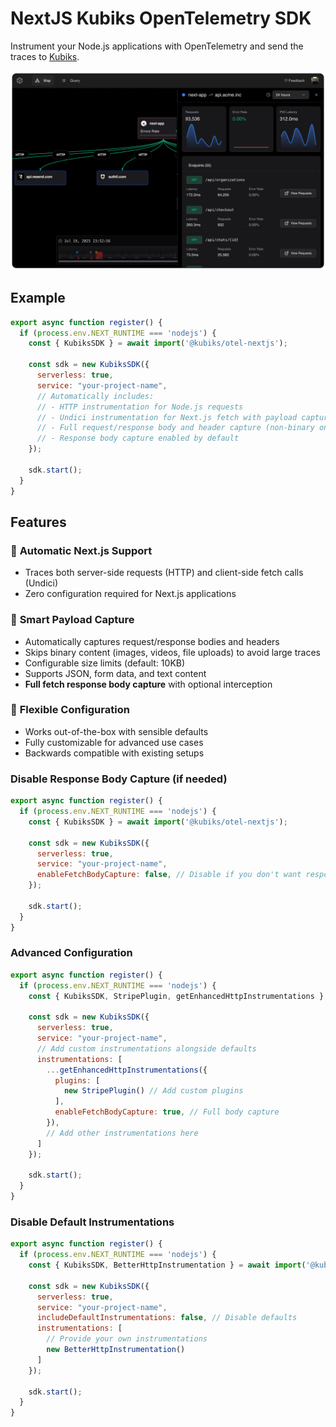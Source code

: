 # NextJS Kubiks OpenTelemetry SDK

Instrument your Node.js applications with OpenTelemetry and send the traces to [Kubiks](https://kubiks.ai).

![Kubiks ServiceMap](./content/servicemap.png)
  
## Example

```javascript
export async function register() {
  if (process.env.NEXT_RUNTIME === 'nodejs') {
    const { KubiksSDK } = await import('@kubiks/otel-nextjs');

    const sdk = new KubiksSDK({
      serverless: true,
      service: "your-project-name",
      // Automatically includes:
      // - HTTP instrumentation for Node.js requests
      // - Undici instrumentation for Next.js fetch with payload capture
      // - Full request/response body and header capture (non-binary only)
      // - Response body capture enabled by default
    });

    sdk.start();
  }
}
```

## Features

### 🚀 **Automatic Next.js Support**
- Traces both server-side requests (HTTP) and client-side fetch calls (Undici)
- Zero configuration required for Next.js applications

### 📝 **Smart Payload Capture**
- Automatically captures request/response bodies and headers
- Skips binary content (images, videos, file uploads) to avoid large traces
- Configurable size limits (default: 10KB)
- Supports JSON, form data, and text content
- **Full fetch response body capture** with optional interception

### 🔧 **Flexible Configuration**
- Works out-of-the-box with sensible defaults
- Fully customizable for advanced use cases
- Backwards compatible with existing setups

### Disable Response Body Capture (if needed)

```javascript
export async function register() {
  if (process.env.NEXT_RUNTIME === 'nodejs') {
    const { KubiksSDK } = await import('@kubiks/otel-nextjs');

    const sdk = new KubiksSDK({
      serverless: true,
      service: "your-project-name",
      enableFetchBodyCapture: false, // Disable if you don't want response bodies
    });

    sdk.start();
  }
}
```

### Advanced Configuration

```javascript
export async function register() {
  if (process.env.NEXT_RUNTIME === 'nodejs') {
    const { KubiksSDK, StripePlugin, getEnhancedHttpInstrumentations } = await import('@kubiks/otel-nextjs');

    const sdk = new KubiksSDK({
      serverless: true,
      service: "your-project-name",
      // Add custom instrumentations alongside defaults
      instrumentations: [
        ...getEnhancedHttpInstrumentations({ 
          plugins: [
            new StripePlugin() // Add custom plugins
          ],
          enableFetchBodyCapture: true, // Full body capture
        }),
        // Add other instrumentations here
      ]
    });

    sdk.start();
  }
}
```

### Disable Default Instrumentations

```javascript
export async function register() {
  if (process.env.NEXT_RUNTIME === 'nodejs') {
    const { KubiksSDK, BetterHttpInstrumentation } = await import('@kubiks/otel-nextjs');

    const sdk = new KubiksSDK({
      serverless: true,
      service: "your-project-name",
      includeDefaultInstrumentations: false, // Disable defaults
      instrumentations: [
        // Provide your own instrumentations
        new BetterHttpInstrumentation()
      ]
    });

    sdk.start();
  }
}
```